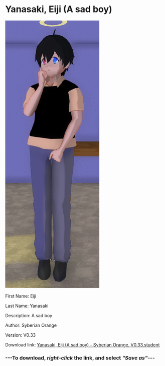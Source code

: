 # Yanasaki, Eiji (A sad boy)

<img src = "https://raw.githubusercontent.com/Arbiter1223/Daigaku-Gurashi-Custom-Students/master/Students/Files/Yanasaki%2C%20Eiji%20(A%20sad%20boy).png">

First Name: Eiji

Last Name: Yanasaki

Description: A sad boy

Author: Syberian Orange

Version: V0.33

Download link: <a href="https://raw.githubusercontent.com/Arbiter1223/Daigaku-Gurashi-Custom-Students/master/Students/Files/Yanasaki%2C%20Eiji%20(A%20sad%20boy)%20-%20Syberian%20Orange%2C%20V0.33.student">Yanasaki, Eiji (A sad boy) - Syberian Orange, V0.33.student</a>

### ---**To download, _right-click_ the link, and select _"Save as"_**---
